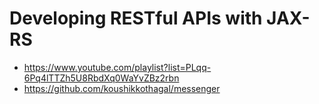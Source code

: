 # Developing RESTful APIs with JAX-RS

- https://www.youtube.com/playlist?list=PLqq-6Pq4lTTZh5U8RbdXq0WaYvZBz2rbn
- https://github.com/koushikkothagal/messenger